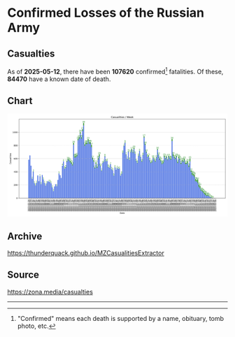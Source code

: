 
# Confirmed Losses of the Russian Army

## Casualties

As of **2025-05-12**, there have been **107620** confirmed[^1] fatalities.
Of these, **84470** have a known date of death.

## Chart

![7-Day Intervals Bar Chart](./docs/7days.svg)

## Archive

https://thunderquack.github.io/MZCasualitiesExtractor

## Source

https://zona.media/casualties

---

[^1]: "Confirmed" means each death is supported by a name, obituary, tomb photo, etc.
